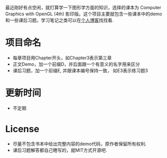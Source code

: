 最近刚好有点空闲，就打算学一下图形学方面的知识，选择的课本为 Computer Graphics with OpenGL (4th) 影印版。这个项目主要就包含一些课本中的demo和一些课后习题。学习笔记之类可以在[个人博客](http://woodrain.github.io)找找看.

# 项目命名
+ 每章项目用Chapter开头，如Chapter3表示第三章
+ 正文Demo，加一个前缀D，并后面跟一个有意义的名字用来区分
+ 课后习题，加一个前缀E, 并跟课本编号保持一致， 如E3表示练习题3

# 更新时间
+ 不定期

# License
+ 尽量不包含书本中给出完整内容的demo代码，原作者保留所有权利. 
+ 课后习题解答都自己瞎写的，就MIT方式开源吧. 